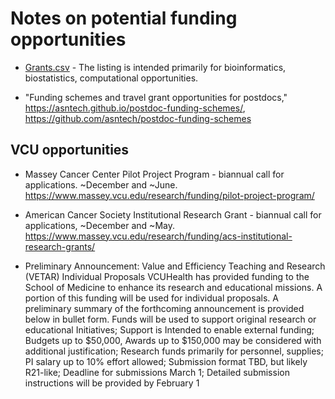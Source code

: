 # Notes on potential funding opportunities

- [Grants.csv](Grants.csv) - The listing is intended primarily for bioinformatics, biostatistics, computational opportunities.

- "Funding schemes and travel grant opportunities for postdocs," https://asntech.github.io/postdoc-funding-schemes/, https://github.com/asntech/postdoc-funding-schemes

## VCU opportunities

- Massey Cancer Center Pilot Project Program - biannual call for applications. ~December and ~June. https://www.massey.vcu.edu/research/funding/pilot-project-program/

- American Cancer Society Institutional Research Grant - biannual call for applications, ~December and ~May. https://www.massey.vcu.edu/research/funding/acs-institutional-research-grants/

- Preliminary Announcement: Value and Efficiency Teaching and Research (VETAR) Individual Proposals
VCUHealth has provided funding to the School of Medicine to enhance its research and educational missions. A portion of this funding will be used for individual proposals. A preliminary summary of the forthcoming announcement is provided below in bullet form. Funds will be used to support original research or educational Initiatives; Support is Intended to enable external funding; Budgets up to $50,000, Awards up to $150,000 may be considered with additional justification; Research funds primarily for personnel, supplies; PI salary up to 10% effort allowed; Submission format TBD, but likely R21-like; Deadline for submissions March 1; Detailed submission instructions will be provided by February 1



